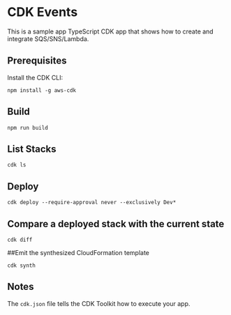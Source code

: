 # CDK Events

This is a sample app TypeScript CDK app that shows how to create and integrate SQS/SNS/Lambda.

## Prerequisites
Install the CDK CLI:

`npm install -g aws-cdk`

## Build

`npm run build`

## List Stacks 

`cdk ls`

## Deploy

`cdk deploy --require-approval never --exclusively Dev*`


## Compare a deployed stack with the current state

`cdk diff`        

##Emit the synthesized CloudFormation template

`cdk synth`       

## Notes 

The `cdk.json` file tells the CDK Toolkit how to execute your app.
